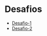 # Desafios 
- [Desafio-1](https://github.com/kadeguilherme/desafio-sensedia/tree/main/desafio-1)
- [Desafio-2](https://github.com/kadeguilherme/desafio-sensedia/tree/main/desafio-2)
